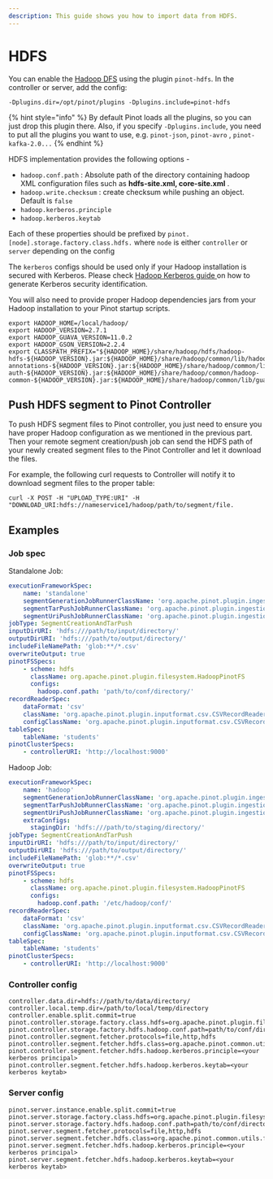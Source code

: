 ```yaml
---
description: This guide shows you how to import data from HDFS.
---
```


# HDFS

You can enable the [Hadoop DFS](https://hadoop.apache.org/) using the plugin `pinot-hdfs`. In the controller or server, add the config:

```text
-Dplugins.dir=/opt/pinot/plugins -Dplugins.include=pinot-hdfs
```

{% hint style="info" %}
By default Pinot loads all the plugins, so you can just drop this plugin there. Also, if you specify `-Dplugins.include`, you need to put all the plugins you want to use, e.g. `pinot-json`, `pinot-avro` , `pinot-kafka-2.0...`
{% endhint %}

HDFS implementation provides the following options -

* `hadoop.conf.path` : Absolute path of the directory containing hadoop XML configuration files such as **hdfs-site.xml, core-site.xml** .
* `hadoop.write.checksum` : create checksum while pushing an object. Default is `false`
* `hadoop.kerberos.principle`
* `hadoop.kerberos.keytab`

Each of these properties should be prefixed by `pinot.[node].storage.factory.class.hdfs.` where `node` is either `controller` or `server` depending on the config

The `kerberos` configs should be used only if your Hadoop installation is secured with Kerberos. Please check [Hadoop Kerberos guide ](https://docs.cloudera.com/documentation/enterprise/5-8-x/topics/cdh_sg_kerberos_prin_keytab_deploy.html#topic_3_4)on how to generate Kerberos security identification.

You will also need to provide proper Hadoop dependencies jars from your Hadoop installation to your Pinot startup scripts.

```text
export HADOOP_HOME=/local/hadoop/
export HADOOP_VERSION=2.7.1
export HADOOP_GUAVA_VERSION=11.0.2
export HADOOP_GSON_VERSION=2.2.4
export CLASSPATH_PREFIX="${HADOOP_HOME}/share/hadoop/hdfs/hadoop-hdfs-${HADOOP_VERSION}.jar:${HADOOP_HOME}/share/hadoop/common/lib/hadoop-annotations-${HADOOP_VERSION}.jar:${HADOOP_HOME}/share/hadoop/common/lib/hadoop-auth-${HADOOP_VERSION}.jar:${HADOOP_HOME}/share/hadoop/common/hadoop-common-${HADOOP_VERSION}.jar:${HADOOP_HOME}/share/hadoop/common/lib/guava-${HADOOP_GUAVA_VERSION}.jar:${HADOOP_HOME}/share/hadoop/common/lib/gson-${HADOOP_GSON_VERSION}.jar"
```

## Push HDFS segment to Pinot Controller

To push HDFS segment files to Pinot controller, you just need to ensure you have proper Hadoop configuration as we mentioned in the previous part. Then your remote segment creation/push job can send the HDFS path of your newly created segment files to the Pinot Controller and let it download the files.

For example, the following curl requests to Controller will notify it to download segment files to the proper table:

```text
curl -X POST -H "UPLOAD_TYPE:URI" -H "DOWNLOAD_URI:hdfs://nameservice1/hadoop/path/to/segment/file.
```

## Examples

### Job spec

Standalone Job:

```yaml
executionFrameworkSpec:
    name: 'standalone'
    segmentGenerationJobRunnerClassName: 'org.apache.pinot.plugin.ingestion.batch.standalone.SegmentGenerationJobRunner'
    segmentTarPushJobRunnerClassName: 'org.apache.pinot.plugin.ingestion.batch.standalone.SegmentTarPushJobRunner'
    segmentUriPushJobRunnerClassName: 'org.apache.pinot.plugin.ingestion.batch.standalone.SegmentUriPushJobRunner'
jobType: SegmentCreationAndTarPush
inputDirURI: 'hdfs:///path/to/input/directory/'
outputDirURI: 'hdfs:///path/to/output/directory/'
includeFileNamePath: 'glob:**/*.csv'
overwriteOutput: true
pinotFSSpecs:
    - scheme: hdfs
      className: org.apache.pinot.plugin.filesystem.HadoopPinotFS
      configs:
        hadoop.conf.path: 'path/to/conf/directory/' 
recordReaderSpec:
    dataFormat: 'csv'
    className: 'org.apache.pinot.plugin.inputformat.csv.CSVRecordReader'
    configClassName: 'org.apache.pinot.plugin.inputformat.csv.CSVRecordReaderConfig'
tableSpec:
    tableName: 'students'
pinotClusterSpecs:
    - controllerURI: 'http://localhost:9000'
```

Hadoop Job:

```yaml
executionFrameworkSpec:
    name: 'hadoop'
    segmentGenerationJobRunnerClassName: 'org.apache.pinot.plugin.ingestion.batch.hadoop.HadoopSegmentGenerationJobRunner'
    segmentTarPushJobRunnerClassName: 'org.apache.pinot.plugin.ingestion.batch.hadoop.HadoopSegmentTarPushJobRunner'
    segmentUriPushJobRunnerClassName: 'org.apache.pinot.plugin.ingestion.batch.hadoop.HadoopSegmentUriPushJobRunner'
    extraConfigs:
      stagingDir: 'hdfs:///path/to/staging/directory/'
jobType: SegmentCreationAndTarPush
inputDirURI: 'hdfs:///path/to/input/directory/'
outputDirURI: 'hdfs:///path/to/output/directory/'
includeFileNamePath: 'glob:**/*.csv'
overwriteOutput: true
pinotFSSpecs:
    - scheme: hdfs
      className: org.apache.pinot.plugin.filesystem.HadoopPinotFS
      configs:
        hadoop.conf.path: '/etc/hadoop/conf/' 
recordReaderSpec:
    dataFormat: 'csv'
    className: 'org.apache.pinot.plugin.inputformat.csv.CSVRecordReader'
    configClassName: 'org.apache.pinot.plugin.inputformat.csv.CSVRecordReaderConfig'
tableSpec:
    tableName: 'students'
pinotClusterSpecs:
    - controllerURI: 'http://localhost:9000'
```

### Controller config

```text
controller.data.dir=hdfs://path/to/data/directory/
controller.local.temp.dir=/path/to/local/temp/directory
controller.enable.split.commit=true
pinot.controller.storage.factory.class.hdfs=org.apache.pinot.plugin.filesystem.HadoopPinotFS
pinot.controller.storage.factory.hdfs.hadoop.conf.path=path/to/conf/directory/
pinot.controller.segment.fetcher.protocols=file,http,hdfs
pinot.controller.segment.fetcher.hdfs.class=org.apache.pinot.common.utils.fetcher.PinotFSSegmentFetcher
pinot.controller.segment.fetcher.hdfs.hadoop.kerberos.principle=<your kerberos principal>
pinot.controller.segment.fetcher.hdfs.hadoop.kerberos.keytab=<your kerberos keytab>
```

### Server config

```text
pinot.server.instance.enable.split.commit=true
pinot.server.storage.factory.class.hdfs=org.apache.pinot.plugin.filesystem.HadoopPinotFS
pinot.server.storage.factory.hdfs.hadoop.conf.path=path/to/conf/directory/
pinot.server.segment.fetcher.protocols=file,http,hdfs
pinot.server.segment.fetcher.hdfs.class=org.apache.pinot.common.utils.fetcher.PinotFSSegmentFetcher
pinot.server.segment.fetcher.hdfs.hadoop.kerberos.principle=<your kerberos principal>
pinot.server.segment.fetcher.hdfs.hadoop.kerberos.keytab=<your kerberos keytab>
```


